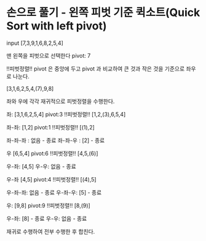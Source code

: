 # 손으로 풀기 - 왼쪽 피벗 기준 퀵소트(Quick Sort with left pivot)

input
[7,3,9,1,6,8,2,5,4]

맨 왼쪽을 피벗으로 선택한다
pivot: 7

!!피벗정렬!!
pivot 은 중앙에 두고
pivot 과 비교하여 큰 것과 작은 것을 기준으로 좌우로 나눈다.

[3,1,6,2,5,4,(7),9,8]

좌와 우에 각각 재귀적으로 피벗정렬을 수행한다.

좌:
[3,1,6,2,5,4]
pivot:3
!!피벗정렬!!
[1,2,(3),6,5,4]

좌-좌:
[1,2]
pivot:1
!!피벗정렬!!
[(1),2]

좌-좌-좌 : 없음 - 종료
좌-좌-우 : [2] - 종료

우
[6,5,4]
pivot:6
!!피벗정렬!!
[4,5,(6)]

우-좌: [4,5]
우-우: 없음 - 종료

우-좌
[4,5]
pivot:4
!!피벗정렬!!
[(4),5]

우-좌-좌: 없음 - 종료
우-좌-우: [5] - 종료

우:
[9,8]
pivot:9
!!피벗정렬!!
[8,(9)]

우-좌: [8] - 종료
우-우: 없음 - 종료

재귀로 수행하여 전부 수행한 후 합친다.

